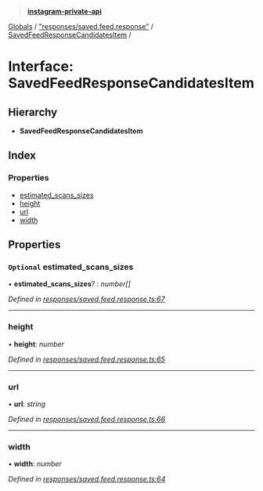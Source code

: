 > **[instagram-private-api](../README.md)**

[Globals](../README.md) / ["responses/saved.feed.response"](../modules/_responses_saved_feed_response_.md) / [SavedFeedResponseCandidatesItem](_responses_saved_feed_response_.savedfeedresponsecandidatesitem.md) /

# Interface: SavedFeedResponseCandidatesItem

## Hierarchy

* **SavedFeedResponseCandidatesItem**

## Index

### Properties

* [estimated_scans_sizes](_responses_saved_feed_response_.savedfeedresponsecandidatesitem.md#optional-estimated_scans_sizes)
* [height](_responses_saved_feed_response_.savedfeedresponsecandidatesitem.md#height)
* [url](_responses_saved_feed_response_.savedfeedresponsecandidatesitem.md#url)
* [width](_responses_saved_feed_response_.savedfeedresponsecandidatesitem.md#width)

## Properties

### `Optional` estimated_scans_sizes

• **estimated_scans_sizes**? : *number[]*

*Defined in [responses/saved.feed.response.ts:67](https://github.com/dilame/instagram-private-api/blob/01eb399/src/responses/saved.feed.response.ts#L67)*

___

###  height

• **height**: *number*

*Defined in [responses/saved.feed.response.ts:65](https://github.com/dilame/instagram-private-api/blob/01eb399/src/responses/saved.feed.response.ts#L65)*

___

###  url

• **url**: *string*

*Defined in [responses/saved.feed.response.ts:66](https://github.com/dilame/instagram-private-api/blob/01eb399/src/responses/saved.feed.response.ts#L66)*

___

###  width

• **width**: *number*

*Defined in [responses/saved.feed.response.ts:64](https://github.com/dilame/instagram-private-api/blob/01eb399/src/responses/saved.feed.response.ts#L64)*